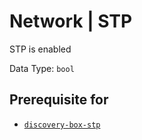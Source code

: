 # Network | STP

STP is enabled

Data Type: `bool`

## Prerequisite for

- [`discovery-box-stp`](../../../admin/discovery/box/stp.md)
